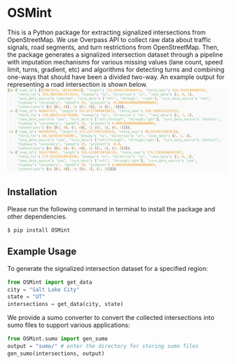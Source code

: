 # OSMint

This is a Python package for extracting signalized intersections from OpenStreetMap. We use Overpass API to collect raw data about traffic signals, road segments, and turn restrictions from OpenStreetMap. Then, the package generates a signalized intersection dataset through a pipeline with imputation mechanisms for various missing values (lane count, speed limit, turns, gradient, etc) and algorithms for detecting turns and combining one-ways that should have been a divided two-way. An example output for representing a road intersection is shown below.
![img](./example.png)

## Installation
Please run the following command in terminal to install the package and other dependencies.
```
$ pip install OSMint
```

## Example Usage
To generate the signalized intersection dataset for a specified region:
```python
from OSMint import get_data
city = "Salt Lake City"
state = "UT"
intersections = get_data(city, state)
```
We provide a sumo converter to convert the collected intersections into sumo files to support various applications:
```python
from OSMint.sumo import gen_sumo
output = "sumo/" # enter the directory for storing sumo files
gen_sumo(intersections, output)
```
